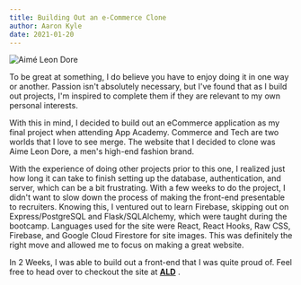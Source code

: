 ```yaml
---
title: Building Out an e-Commerce Clone
author: Aaron Kyle
date: 2021-01-20
---
```


<!-- ## Building out an e-Commerce Clone -->

<!-- ![Aimé Leon Dore](/src/images/ald-post.png "Aimé Leon Dore") -->

![Aimé Leon Dore](https://u.cubeupload.com/aaronkyle/ScreenShot20201022at.png)

To be great at something, I do believe you have to enjoy doing it in one way
or another. Passion isn't absolutely necessary, but I've found that as I build
out projects, I'm inspired to complete them if they are relevant to my own
personal interests.

With this in mind, I decided to build out an eCommerce application as my final
project when attending App Academy. Commerce and Tech are two worlds that I love
to see merge. The website that I decided to clone was Aime Leon Dore, a men's
high-end fashion brand.

<!-- Insert image here -->

With the experience of doing other projects prior to this one, I realized just how long it can take
to finish setting up the database, authentication, and server, which can be a bit frustrating. 
With a few weeks to do the project, I didn't want to slow down the process of making the front-end
presentable to recruiters. Knowing this, I ventured out to learn Firebase, skipping
out on Express/PostgreSQL and Flask/SQLAlchemy, which were taught during the bootcamp. Languages
used for the site were React, React Hooks, Raw CSS, Firebase, and Google Cloud Firestore for site images.
This was definitely the right move and allowed me to focus on making a great website.

In 2 Weeks, I was able to build out a front-end that I was quite proud of. Feel
free to head over to checkout the site at **[ALD](https://app-academy-capstone-project.web.app)** .


<!-- Insert Pic of Website Here -->
